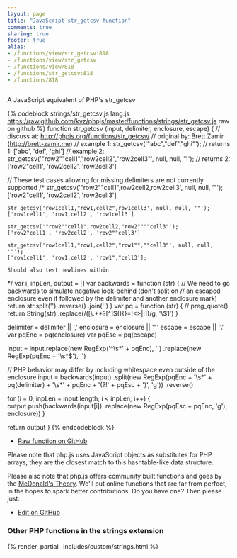```yaml
---
layout: page
title: "JavaScript str_getcsv function"
comments: true
sharing: true
footer: true
alias:
- /functions/view/str_getcsv:818
- /functions/view/str_getcsv
- /functions/view/818
- /functions/str_getcsv:818
- /functions/818
---
```

<!-- Generated by Rakefile:build -->
A JavaScript equivalent of PHP's str_getcsv

{% codeblock strings/str_getcsv.js lang:js https://raw.github.com/kvz/phpjs/master/functions/strings/str_getcsv.js raw on github %}
function str_getcsv (input, delimiter, enclosure, escape) {
  //  discuss at: http://phpjs.org/functions/str_getcsv/
  // original by: Brett Zamir (http://brett-zamir.me)
  //   example 1: str_getcsv('"abc","def","ghi"');
  //   returns 1: ['abc', 'def', 'ghi']
  //   example 2: str_getcsv('"row2""cell1","row2cell2","row2cell3"', null, null, '"');
  //   returns 2: ['row2"cell1', 'row2cell2', 'row2cell3']

  // These test cases allowing for missing delimiters are not currently supported
  /*
    str_getcsv('"row2""cell1",row2cell2,row2cell3', null, null, '"');
    ['row2"cell1', 'row2cell2', 'row2cell3']

    str_getcsv('row1cell1,"row1,cell2",row1cell3', null, null, '"');
    ['row1cell1', 'row1,cell2', 'row1cell3']

    str_getcsv('"row2""cell1",row2cell2,"row2""""cell3"');
    ['row2"cell1', 'row2cell2', 'row2""cell3']

    str_getcsv('row1cell1,"row1,cell2","row1"",""cell3"', null, null, '"');
    ['row1cell1', 'row1,cell2', 'row1","cell3'];

    Should also test newlines within
*/
  var i, inpLen, output = []
  var backwards = function (str) {
    // We need to go backwards to simulate negative look-behind (don't split on
    // an escaped enclosure even if followed by the delimiter and another enclosure mark)
    return str.split('')
      .reverse()
      .join('')
  }
  var pq = function (str) {
    // preg_quote()
    return String(str)
      .replace(/([\\\.\+\*\?\[\^\]\$\(\)\{\}\=\!<\>\|\:])/g, '\\$1')
  }

  delimiter = delimiter || ','
  enclosure = enclosure || '"'
  escape = escape || '\\'
  var pqEnc = pq(enclosure)
  var pqEsc = pq(escape)

  input = input.replace(new RegExp('^\\s*' + pqEnc), '')
    .replace(new RegExp(pqEnc + '\\s*$'), '')

  // PHP behavior may differ by including whitespace even outside of the enclosure
  input = backwards(input)
    .split(new RegExp(pqEnc + '\\s*' + pq(delimiter) + '\\s*' + pqEnc + '(?!' + pqEsc + ')',
      'g'))
    .reverse()

  for (i = 0, inpLen = input.length; i < inpLen; i++) {
    output.push(backwards(input[i])
      .replace(new RegExp(pqEsc + pqEnc, 'g'), enclosure))
  }

  return output
}
{% endcodeblock %}

 - [Raw function on GitHub](https://github.com/kvz/phpjs/blob/master/functions/strings/str_getcsv.js)

Please note that php.js uses JavaScript objects as substitutes for PHP arrays, they are 
the closest match to this hashtable-like data structure. 

Please also note that php.js offers community built functions and goes by the 
[McDonald's Theory](https://medium.com/what-i-learned-building/9216e1c9da7d). We'll put online 
functions that are far from perfect, in the hopes to spark better contributions. 
Do you have one? Then please just: 

 - [Edit on GitHub](https://github.com/kvz/phpjs/edit/master/functions/strings/str_getcsv.js)


### Other PHP functions in the strings extension
{% render_partial _includes/custom/strings.html %}
